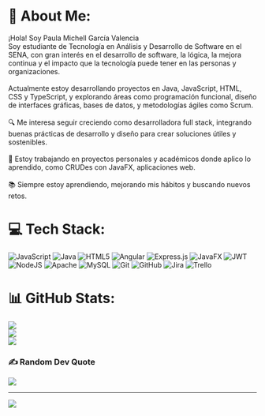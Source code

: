 # 💫 About Me:
 ¡Hola! Soy Paula Michell García Valencia<br>Soy estudiante de Tecnología en Análisis y Desarrollo de Software en el SENA, con gran interés en el desarrollo de software, la lógica, la mejora continua y el impacto que la tecnología puede tener en las personas y organizaciones.<br><br>Actualmente estoy desarrollando proyectos en Java, JavaScript, HTML, CSS y TypeScript, y explorando áreas como programación funcional, diseño de interfaces gráficas, bases de datos, y metodologías ágiles como Scrum.<br><br>🔍 Me interesa seguir creciendo como desarrolladora full stack, integrando buenas prácticas de desarrollo y diseño para crear soluciones útiles y sostenibles.<br><br>🚀 Estoy trabajando en proyectos personales y académicos donde aplico lo aprendido, como CRUDes con JavaFX, aplicaciones web.<br><br>📚 Siempre estoy aprendiendo, mejorando mis hábitos y buscando nuevos retos.


# 💻 Tech Stack:
![JavaScript](https://img.shields.io/badge/javascript-%23323330.svg?style=for-the-badge&logo=javascript&logoColor=%23F7DF1E) ![Java](https://img.shields.io/badge/java-%23ED8B00.svg?style=for-the-badge&logo=openjdk&logoColor=white) ![HTML5](https://img.shields.io/badge/html5-%23E34F26.svg?style=for-the-badge&logo=html5&logoColor=white) ![Angular](https://img.shields.io/badge/angular-%23DD0031.svg?style=for-the-badge&logo=angular&logoColor=white) ![Express.js](https://img.shields.io/badge/express.js-%23404d59.svg?style=for-the-badge&logo=express&logoColor=%2361DAFB) ![JavaFX](https://img.shields.io/badge/javafx-%23FF0000.svg?style=for-the-badge&logo=javafx&logoColor=white) ![JWT](https://img.shields.io/badge/JWT-black?style=for-the-badge&logo=JSON%20web%20tokens) ![NodeJS](https://img.shields.io/badge/node.js-6DA55F?style=for-the-badge&logo=node.js&logoColor=white) ![Apache](https://img.shields.io/badge/apache-%23D42029.svg?style=for-the-badge&logo=apache&logoColor=white) ![MySQL](https://img.shields.io/badge/mysql-4479A1.svg?style=for-the-badge&logo=mysql&logoColor=white) ![Git](https://img.shields.io/badge/git-%23F05033.svg?style=for-the-badge&logo=git&logoColor=white) ![GitHub](https://img.shields.io/badge/github-%23121011.svg?style=for-the-badge&logo=github&logoColor=white) ![Jira](https://img.shields.io/badge/jira-%230A0FFF.svg?style=for-the-badge&logo=jira&logoColor=white) ![Trello](https://img.shields.io/badge/Trello-%23026AA7.svg?style=for-the-badge&logo=Trello&logoColor=white)
# 📊 GitHub Stats:
![](https://github-readme-stats.vercel.app/api?username=Paula85Garcia&theme=dark&hide_border=false&include_all_commits=false&count_private=false)<br/>
![](https://nirzak-streak-stats.vercel.app/?user=Paula85Garcia&theme=dark&hide_border=false)<br/>
![](https://github-readme-stats.vercel.app/api/top-langs/?username=Paula85Garcia&theme=dark&hide_border=false&include_all_commits=false&count_private=false&layout=compact)

### ✍️ Random Dev Quote
![](https://quotes-github-readme.vercel.app/api?type=horizontal&theme=radical)

---
[![](https://visitcount.itsvg.in/api?id=Paula85Garcia&icon=0&color=0)](https://visitcount.itsvg.in)

<!-- Proudly created with GPRM ( https://gprm.itsvg.in ) -->
